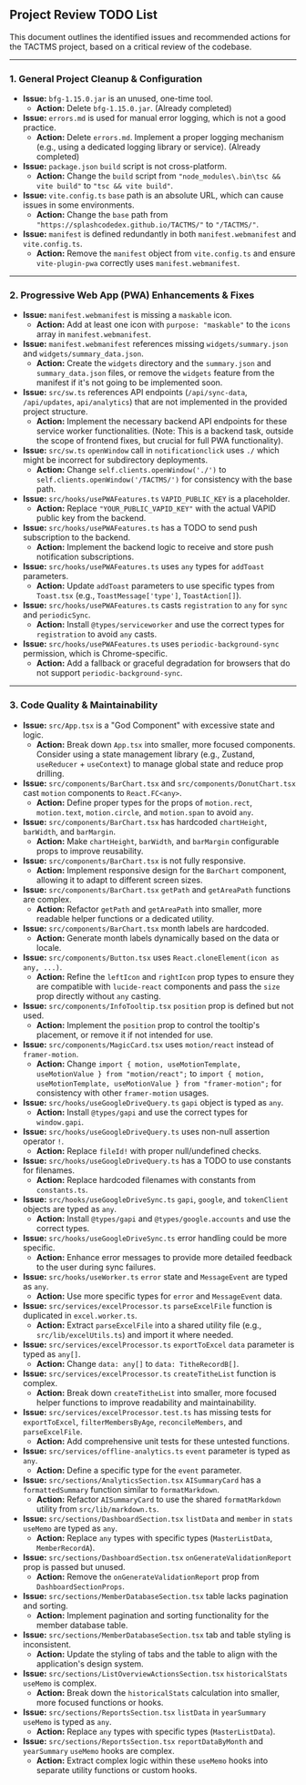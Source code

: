## Project Review TODO List

This document outlines the identified issues and recommended actions for the TACTMS project, based on a critical review of the codebase.

---

### **1. General Project Cleanup & Configuration**

*   **Issue:** `bfg-1.15.0.jar` is an unused, one-time tool.
    *   **Action:** Delete `bfg-1.15.0.jar`. (Already completed)
*   **Issue:** `errors.md` is used for manual error logging, which is not a good practice.
    *   **Action:** Delete `errors.md`. Implement a proper logging mechanism (e.g., using a dedicated logging library or service). (Already completed)
*   **Issue:** `package.json` `build` script is not cross-platform.
    *   **Action:** Change the `build` script from `"node_modules\.bin\tsc && vite build"` to `"tsc && vite build"`.
*   **Issue:** `vite.config.ts` `base` path is an absolute URL, which can cause issues in some environments.
    *   **Action:** Change the `base` path from `"https://splashcodedex.github.io/TACTMS/"` to `"/TACTMS/"`.
*   **Issue:** `manifest` is defined redundantly in both `manifest.webmanifest` and `vite.config.ts`.
    *   **Action:** Remove the `manifest` object from `vite.config.ts` and ensure `vite-plugin-pwa` correctly uses `manifest.webmanifest`.

---

### **2. Progressive Web App (PWA) Enhancements & Fixes**

*   **Issue:** `manifest.webmanifest` is missing a `maskable` icon.
    *   **Action:** Add at least one icon with `purpose: "maskable"` to the `icons` array in `manifest.webmanifest`.
*   **Issue:** `manifest.webmanifest` references missing `widgets/summary.json` and `widgets/summary_data.json`.
    *   **Action:** Create the `widgets` directory and the `summary.json` and `summary_data.json` files, or remove the `widgets` feature from the manifest if it's not going to be implemented soon.
*   **Issue:** `src/sw.ts` references API endpoints (`/api/sync-data`, `/api/updates`, `api/analytics`) that are not implemented in the provided project structure.
    *   **Action:** Implement the necessary backend API endpoints for these service worker functionalities. (Note: This is a backend task, outside the scope of frontend fixes, but crucial for full PWA functionality).
*   **Issue:** `src/sw.ts` `openWindow` call in `notificationclick` uses `./` which might be incorrect for subdirectory deployments.
    *   **Action:** Change `self.clients.openWindow('./')` to `self.clients.openWindow('/TACTMS/')` for consistency with the base path.
*   **Issue:** `src/hooks/usePWAFeatures.ts` `VAPID_PUBLIC_KEY` is a placeholder.
    *   **Action:** Replace `"YOUR_PUBLIC_VAPID_KEY"` with the actual VAPID public key from the backend.
*   **Issue:** `src/hooks/usePWAFeatures.ts` has a TODO to send push subscription to the backend.
    *   **Action:** Implement the backend logic to receive and store push notification subscriptions.
*   **Issue:** `src/hooks/usePWAFeatures.ts` uses `any` types for `addToast` parameters.
    *   **Action:** Update `addToast` parameters to use specific types from `Toast.tsx` (e.g., `ToastMessage['type']`, `ToastAction[]`).
*   **Issue:** `src/hooks/usePWAFeatures.ts` casts `registration` to `any` for `sync` and `periodicSync`.
    *   **Action:** Install `@types/serviceworker` and use the correct types for `registration` to avoid `any` casts.
*   **Issue:** `src/hooks/usePWAFeatures.ts` uses `periodic-background-sync` permission, which is Chrome-specific.
    *   **Action:** Add a fallback or graceful degradation for browsers that do not support `periodic-background-sync`.

---

### **3. Code Quality & Maintainability**

*   **Issue:** `src/App.tsx` is a "God Component" with excessive state and logic.
    *   **Action:** Break down `App.tsx` into smaller, more focused components. Consider using a state management library (e.g., Zustand, `useReducer` + `useContext`) to manage global state and reduce prop drilling.
*   **Issue:** `src/components/BarChart.tsx` and `src/components/DonutChart.tsx` cast `motion` components to `React.FC<any>`.
    *   **Action:** Define proper types for the props of `motion.rect`, `motion.text`, `motion.circle`, and `motion.span` to avoid `any`.
*   **Issue:** `src/components/BarChart.tsx` has hardcoded `chartHeight`, `barWidth`, and `barMargin`.
    *   **Action:** Make `chartHeight`, `barWidth`, and `barMargin` configurable props to improve reusability.
*   **Issue:** `src/components/BarChart.tsx` is not fully responsive.
    *   **Action:** Implement responsive design for the `BarChart` component, allowing it to adapt to different screen sizes.
*   **Issue:** `src/components/BarChart.tsx` `getPath` and `getAreaPath` functions are complex.
    *   **Action:** Refactor `getPath` and `getAreaPath` into smaller, more readable helper functions or a dedicated utility.
*   **Issue:** `src/components/BarChart.tsx` month labels are hardcoded.
    *   **Action:** Generate month labels dynamically based on the data or locale.
*   **Issue:** `src/components/Button.tsx` uses `React.cloneElement(icon as any, ...)`.
    *   **Action:** Refine the `leftIcon` and `rightIcon` prop types to ensure they are compatible with `lucide-react` components and pass the `size` prop directly without `any` casting.
*   **Issue:** `src/components/InfoTooltip.tsx` `position` prop is defined but not used.
    *   **Action:** Implement the `position` prop to control the tooltip's placement, or remove it if not intended for use.
*   **Issue:** `src/components/MagicCard.tsx` uses `motion/react` instead of `framer-motion`.
    *   **Action:** Change `import { motion, useMotionTemplate, useMotionValue } from "motion/react";` to `import { motion, useMotionTemplate, useMotionValue } from "framer-motion";` for consistency with other `framer-motion` usages.
*   **Issue:** `src/hooks/useGoogleDriveQuery.ts` `gapi` object is typed as `any`.
    *   **Action:** Install `@types/gapi` and use the correct types for `window.gapi`.
*   **Issue:** `src/hooks/useGoogleDriveQuery.ts` uses non-null assertion operator `!`.
    *   **Action:** Replace `fileId!` with proper null/undefined checks.
*   **Issue:** `src/hooks/useGoogleDriveQuery.ts` has a TODO to use constants for filenames.
    *   **Action:** Replace hardcoded filenames with constants from `constants.ts`.
*   **Issue:** `src/hooks/useGoogleDriveSync.ts` `gapi`, `google`, and `tokenClient` objects are typed as `any`.
    *   **Action:** Install `@types/gapi` and `@types/google.accounts` and use the correct types.
*   **Issue:** `src/hooks/useGoogleDriveSync.ts` error handling could be more specific.
    *   **Action:** Enhance error messages to provide more detailed feedback to the user during sync failures.
*   **Issue:** `src/hooks/useWorker.ts` `error` state and `MessageEvent` are typed as `any`.
    *   **Action:** Use more specific types for `error` and `MessageEvent` data.
*   **Issue:** `src/services/excelProcessor.ts` `parseExcelFile` function is duplicated in `excel.worker.ts`.
    *   **Action:** Extract `parseExcelFile` into a shared utility file (e.g., `src/lib/excelUtils.ts`) and import it where needed.
*   **Issue:** `src/services/excelProcessor.ts` `exportToExcel` `data` parameter is typed as `any[]`.
    *   **Action:** Change `data: any[]` to `data: TitheRecordB[]`.
*   **Issue:** `src/services/excelProcessor.ts` `createTitheList` function is complex.
    *   **Action:** Break down `createTitheList` into smaller, more focused helper functions to improve readability and maintainability.
*   **Issue:** `src/services/excelProcessor.test.ts` has missing tests for `exportToExcel`, `filterMembersByAge`, `reconcileMembers`, and `parseExcelFile`.
    *   **Action:** Add comprehensive unit tests for these untested functions.
*   **Issue:** `src/services/offline-analytics.ts` `event` parameter is typed as `any`.
    *   **Action:** Define a specific type for the `event` parameter.
*   **Issue:** `src/sections/AnalyticsSection.tsx` `AISummaryCard` has a `formattedSummary` function similar to `formatMarkdown`.
    *   **Action:** Refactor `AISummaryCard` to use the shared `formatMarkdown` utility from `src/lib/markdown.ts`.
*   **Issue:** `src/sections/DashboardSection.tsx` `listData` and `member` in `stats` `useMemo` are typed as `any`.
    *   **Action:** Replace `any` types with specific types (`MasterListData`, `MemberRecordA`).
*   **Issue:** `src/sections/DashboardSection.tsx` `onGenerateValidationReport` prop is passed but unused.
    *   **Action:** Remove the `onGenerateValidationReport` prop from `DashboardSectionProps`.
*   **Issue:** `src/sections/MemberDatabaseSection.tsx` table lacks pagination and sorting.
    *   **Action:** Implement pagination and sorting functionality for the member database table.
*   **Issue:** `src/sections/MemberDatabaseSection.tsx` tab and table styling is inconsistent.
    *   **Action:** Update the styling of tabs and the table to align with the application's design system.
*   **Issue:** `src/sections/ListOverviewActionsSection.tsx` `historicalStats` `useMemo` is complex.
    *   **Action:** Break down the `historicalStats` calculation into smaller, more focused functions or hooks.
*   **Issue:** `src/sections/ReportsSection.tsx` `listData` in `yearSummary` `useMemo` is typed as `any`.
    *   **Action:** Replace `any` types with specific types (`MasterListData`).
*   **Issue:** `src/sections/ReportsSection.tsx` `reportDataByMonth` and `yearSummary` `useMemo` hooks are complex.
    *   **Action:** Extract complex logic within these `useMemo` hooks into separate utility functions or custom hooks.